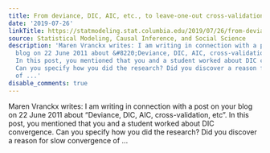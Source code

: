 ```yaml
---
title: From deviance, DIC, AIC, etc., to leave-one-out cross-validation
date: '2019-07-26'
linkTitle: https://statmodeling.stat.columbia.edu/2019/07/26/from-deviance-dic-aic-etc-to-leave-one-out-cross-validation/
source: Statistical Modeling, Causal Inference, and Social Science
description: 'Maren Vranckx writes: I am writing in connection with a post on your
  blog on 22 June 2011 about &#8220;Deviance, DIC, AIC, cross-validation, etc&#8221;.
  In this post, you mentioned that you and a student worked about DIC convergence.
  Can you specify how you did the research? Did you discover a reason for slow convergence
  of ...'
disable_comments: true
---
```

Maren Vranckx writes: I am writing in connection with a post on your blog on 22 June 2011 about &#8220;Deviance, DIC, AIC, cross-validation, etc&#8221;. In this post, you mentioned that you and a student worked about DIC convergence. Can you specify how you did the research? Did you discover a reason for slow convergence of ...